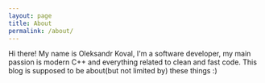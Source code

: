 ```yaml
---
layout: page
title: About
permalink: /about/
---
```


Hi there! My name is Oleksandr Koval, I'm a software developer, my main passion
is modern C++ and everything related to clean and fast code. This blog is
supposed to be about(but not limited by) these things :)